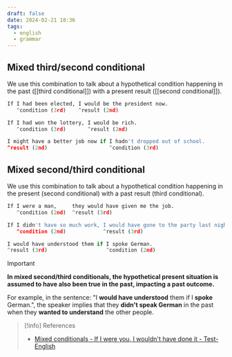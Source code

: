 ```yaml
---
draft: false
date: 2024-02-21 18:36
tags:
  - english
  - grammar
---
```


## Mixed third/second conditional
We use this combination to talk about a hypothetical condition happening in the past ([[third conditional]]) with a present result ([[second conditional]]).

```py
If I had been elected, I would be the president now.
   ^condition (3rd)    ^result (2nd)

If I had won the lottery, I would be rich.
   ^condition (3rd)       ^result (2nd)

I might have a better job now if I hadn't dropped out of school.
^result (2nd)                    ^condition (3rd)
```



## Mixed second/third conditional
We use this combination to talk about a hypothetical condition happening in the present (second conditional) with a past result (third conditional).

```py
If I were a man,     they would have given me the job.
   ^condition (2nd)  ^result (3rd)

If I didn't have so much work, I would have gone to the party last night.
   ^condition (2nd)            ^result (3rd)

I would have understood them if I spoke German.
^result (3rd)                   ^condition (2nd)
```

> [!important] 
> **In mixed second/third conditionals, the hypothetical present situation is assumed to have also been true in the past, impacting a past outcome.** 
> 
> For example, in the sentence: "I **would have understood** them if I **spoke** German.", the speaker implies that they **didn't speak German** in the past when they **wanted to understand** the other people.

> [!info] References
> - [Mixed conditionals - If I were you, I wouldn't have done it - Test-English](https://test-english.com/grammar-points/b2/mixed-conditionals/)
